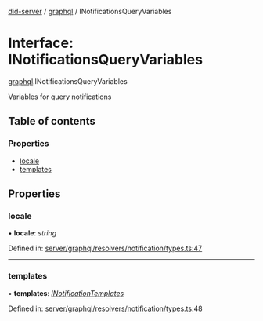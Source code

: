 [did-server](../README.md) / [graphql](../modules/graphql.md) / INotificationsQueryVariables

# Interface: INotificationsQueryVariables

[graphql](../modules/graphql.md).INotificationsQueryVariables

Variables for query notifications

## Table of contents

### Properties

- [locale](graphql.inotificationsqueryvariables.md#locale)
- [templates](graphql.inotificationsqueryvariables.md#templates)

## Properties

### locale

• **locale**: *string*

Defined in: [server/graphql/resolvers/notification/types.ts:47](https://github.com/Puzzlepart/did/blob/5da6768a/server/graphql/resolvers/notification/types.ts#L47)

___

### templates

• **templates**: [*INotificationTemplates*](graphql.inotificationtemplates.md)

Defined in: [server/graphql/resolvers/notification/types.ts:48](https://github.com/Puzzlepart/did/blob/5da6768a/server/graphql/resolvers/notification/types.ts#L48)
